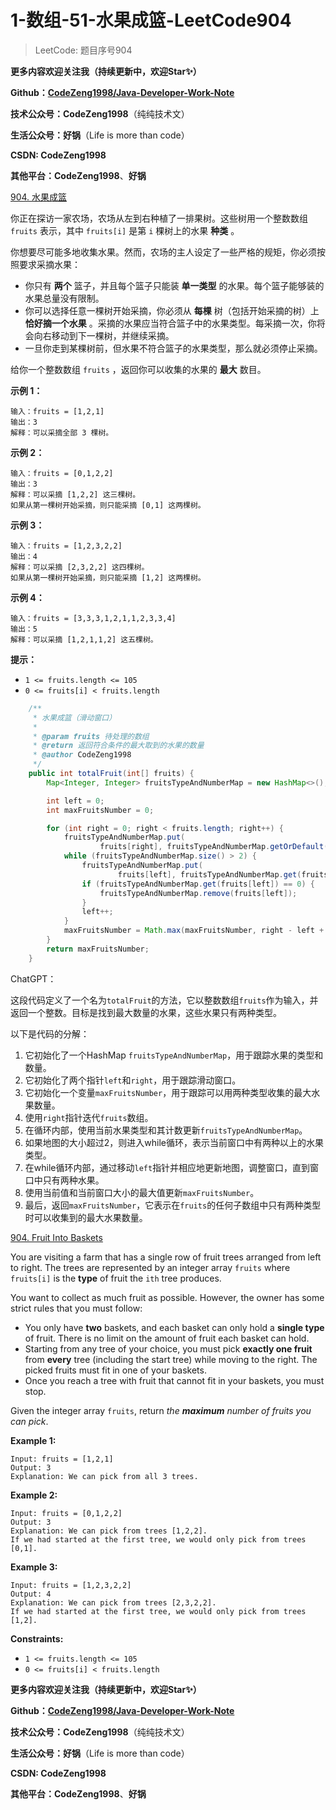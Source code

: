 # 1-数组-51-水果成篮-LeetCode904

> LeetCode: 题目序号904



**更多内容欢迎关注我（持续更新中，欢迎Star✨）**

**Github：[CodeZeng1998/Java-Developer-Work-Note](https://github.com/CodeZeng1998/Java-Developer-Work-Note)**

**技术公众号：CodeZeng1998**（纯纯技术文）

**生活公众号：好锅**（Life is more than code）

**CSDN: CodeZeng1998**

**其他平台：CodeZeng1998**、**好锅**



[904. 水果成篮](https://leetcode.cn/problems/fruit-into-baskets/)

你正在探访一家农场，农场从左到右种植了一排果树。这些树用一个整数数组 `fruits` 表示，其中 `fruits[i]` 是第 `i` 棵树上的水果 **种类** 。

你想要尽可能多地收集水果。然而，农场的主人设定了一些严格的规矩，你必须按照要求采摘水果：

- 你只有 **两个** 篮子，并且每个篮子只能装 **单一类型** 的水果。每个篮子能够装的水果总量没有限制。
- 你可以选择任意一棵树开始采摘，你必须从 **每棵** 树（包括开始采摘的树）上 **恰好摘一个水果** 。采摘的水果应当符合篮子中的水果类型。每采摘一次，你将会向右移动到下一棵树，并继续采摘。
- 一旦你走到某棵树前，但水果不符合篮子的水果类型，那么就必须停止采摘。

给你一个整数数组 `fruits` ，返回你可以收集的水果的 **最大** 数目。

 

**示例 1：**

```
输入：fruits = [1,2,1]
输出：3
解释：可以采摘全部 3 棵树。
```

**示例 2：**

```
输入：fruits = [0,1,2,2]
输出：3
解释：可以采摘 [1,2,2] 这三棵树。
如果从第一棵树开始采摘，则只能采摘 [0,1] 这两棵树。
```

**示例 3：**

```
输入：fruits = [1,2,3,2,2]
输出：4
解释：可以采摘 [2,3,2,2] 这四棵树。
如果从第一棵树开始采摘，则只能采摘 [1,2] 这两棵树。
```

**示例 4：**

```
输入：fruits = [3,3,3,1,2,1,1,2,3,3,4]
输出：5
解释：可以采摘 [1,2,1,1,2] 这五棵树。
```

 

**提示：**

- `1 <= fruits.length <= 105`
- `0 <= fruits[i] < fruits.length`



```java
    /**
     * 水果成篮（滑动窗口）
     *
     * @param fruits 待处理的数组
     * @return 返回符合条件的最大取到的水果的数量
     * @author CodeZeng1998
     */
    public int totalFruit(int[] fruits) {
        Map<Integer, Integer> fruitsTypeAndNumberMap = new HashMap<>();

        int left = 0;
        int maxFruitsNumber = 0;

        for (int right = 0; right < fruits.length; right++) {
            fruitsTypeAndNumberMap.put(
                    fruits[right], fruitsTypeAndNumberMap.getOrDefault(fruits[right], 0) + 1);
            while (fruitsTypeAndNumberMap.size() > 2) {
                fruitsTypeAndNumberMap.put(
                        fruits[left], fruitsTypeAndNumberMap.get(fruits[left]) - 1);
                if (fruitsTypeAndNumberMap.get(fruits[left]) == 0) {
                    fruitsTypeAndNumberMap.remove(fruits[left]);
                }
                left++;
            }
            maxFruitsNumber = Math.max(maxFruitsNumber, right - left + 1);
        }
        return maxFruitsNumber;
    }
```



ChatGPT：

这段代码定义了一个名为`totalFruit`的方法，它以整数数组`fruits`作为输入，并返回一个整数。目标是找到最大数量的水果，这些水果只有两种类型。

以下是代码的分解：

1. 它初始化了一个HashMap `fruitsTypeAndNumberMap`，用于跟踪水果的类型和数量。
2. 它初始化了两个指针`left`和`right`，用于跟踪滑动窗口。
3. 它初始化一个变量`maxFruitsNumber`，用于跟踪可以用两种类型收集的最大水果数量。
4. 使用`right`指针迭代`fruits`数组。
5. 在循环内部，使用当前水果类型和其计数更新`fruitsTypeAndNumberMap`。
6. 如果地图的大小超过2，则进入while循环，表示当前窗口中有两种以上的水果类型。
7. 在while循环内部，通过移动`left`指针并相应地更新地图，调整窗口，直到窗口中只有两种水果。
8. 使用当前值和当前窗口大小的最大值更新`maxFruitsNumber`。
9. 最后，返回`maxFruitsNumber`，它表示在`fruits`的任何子数组中只有两种类型时可以收集到的最大水果数量。





[904. Fruit Into Baskets](https://leetcode.cn/problems/fruit-into-baskets/)

You are visiting a farm that has a single row of fruit trees arranged from left to right. The trees are represented by an integer array `fruits` where `fruits[i]` is the **type** of fruit the `ith` tree produces.

You want to collect as much fruit as possible. However, the owner has some strict rules that you must follow:

- You only have **two** baskets, and each basket can only hold a **single type** of fruit. There is no limit on the amount of fruit each basket can hold.
- Starting from any tree of your choice, you must pick **exactly one fruit** from **every** tree (including the start tree) while moving to the right. The picked fruits must fit in one of your baskets.
- Once you reach a tree with fruit that cannot fit in your baskets, you must stop.

Given the integer array `fruits`, return *the **maximum** number of fruits you can pick*.

 

**Example 1:**

```
Input: fruits = [1,2,1]
Output: 3
Explanation: We can pick from all 3 trees.
```

**Example 2:**

```
Input: fruits = [0,1,2,2]
Output: 3
Explanation: We can pick from trees [1,2,2].
If we had started at the first tree, we would only pick from trees [0,1].
```

**Example 3:**

```
Input: fruits = [1,2,3,2,2]
Output: 4
Explanation: We can pick from trees [2,3,2,2].
If we had started at the first tree, we would only pick from trees [1,2].
```

 

**Constraints:**

- `1 <= fruits.length <= 105`
- `0 <= fruits[i] < fruits.length`



**更多内容欢迎关注我（持续更新中，欢迎Star✨）**

**Github：[CodeZeng1998/Java-Developer-Work-Note](https://github.com/CodeZeng1998/Java-Developer-Work-Note)**

**技术公众号：CodeZeng1998**（纯纯技术文）

**生活公众号：好锅**（Life is more than code）

**CSDN: CodeZeng1998**

**其他平台：CodeZeng1998**、**好锅**
